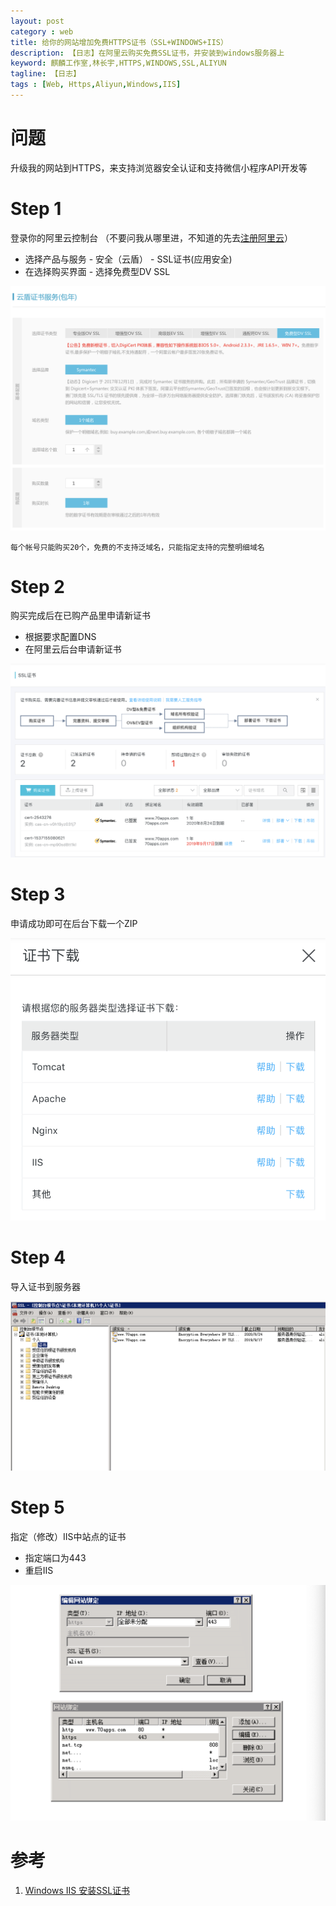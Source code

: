 ```yaml
---
layout: post
category : web
title: 给你的网站增加免费HTTPS证书（SSL+WINDOWS+IIS）
description: 【日志】在阿里云购买免费SSL证书，并安装到windows服务器上
keyword: 麒麟工作室,林长宇,HTTPS,WINDOWS,SSL,ALIYUN
tagline: 【日志】
tags : [Web, Https,Aliyun,Windows,IIS]
---
```


# 问题

升级我的网站到HTTPS，来支持浏览器安全认证和支持微信小程序API开发等

# Step 1

登录你的阿里云控制台
（不要问我从哪里进，不知道的先去[注册阿里云](https://promotion.aliyun.com/ntms/act/ambassador/sharetouser.html?userCode=smatfm0j&utm_source=smatfm0j)）

 * 选择产品与服务 - 安全（云盾） - SSL证书(应用安全)
 * 在选择购买界面 - 选择免费型DV SSL


![阿里去选择购买](/images/aliyunssl.png "注意选择免费的那一项")


```
每个帐号只能购买20个，免费的不支持泛域名，只能指定支持的完整明细域名
```
# Step 2

购买完成后在已购产品里申请新证书

 * 根据要求配置DNS
 * 在阿里云后台申请新证书

![请求](/images/ssllist.png "SSL产品列表")

# Step 3

申请成功即可在后台下载一个ZIP

![下载](/images/ssldownload.png "SSL证书下载")

# Step 4

导入证书到服务器


![导入](/images/sslimport.png "SSL证书导入")

# Step 5

指定（修改）IIS中站点的证书

 * 指定端口为443
 * 重启IIS

![修改](/images/sslconfig.png "SSL证书修改")

# 参考

  1. [Windows IIS 安装SSL证书](https://help.aliyun.com/knowledge_detail/95502.html?spm=5176.2020520163.cas.36.4f574MYv4MYvfJ)
